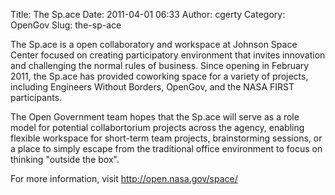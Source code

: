 Title: The Sp.ace
Date: 2011-04-01 06:33
Author: cgerty
Category: OpenGov
Slug: the-sp-ace

The Sp.ace is a open collaboratory and workspace at Johnson Space Center
focused on creating participatory environment that invites innovation
and challenging the normal rules of business. Since opening in February
2011, the Sp.ace has provided coworking space for a variety of projects,
including Engineers Without Borders, OpenGov, and the NASA FIRST
participants.

The Open Government team hopes that the Sp.ace will serve as a role
model for potential collabortorium projects across the agency, enabling
flexible workspace for short-term team projects, brainstorming sessions,
or a place to simply escape from the traditional office environment to
focus on thinking "outside the box".

For more information, visit <http://open.nasa.gov/space/>
